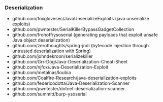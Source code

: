 ### Deserialization

- github.com/foxglovesec/JavaUnserializeExploits (java unserialize exploits)
- github.com/pwntester/SerialKillerBypassGadgetCollection
- github.com/frohoff/ysoserial (generating payloads that exploit unsafe Java object deserialization)
- github.com/zerothoughts/spring-jndi (bytecode injection through untrusted deserialization with Spring)
- github.com/johndekroon/serializekiller
- github.com/GrrrDog/Java-Deserialization-Cheat-Sheet
- github.com/njfox/Java-Deserialization-Exploit
- github.com/metalnas/loubia
- github.com/Coalfire-Research/java-deserialization-exploits
- github.com/federicodotta/Java-Deserialization-Scanner
- github.com/pwntester/dotnet-deserialization-scanner
- github.com/summitt/burp-ysoserial
